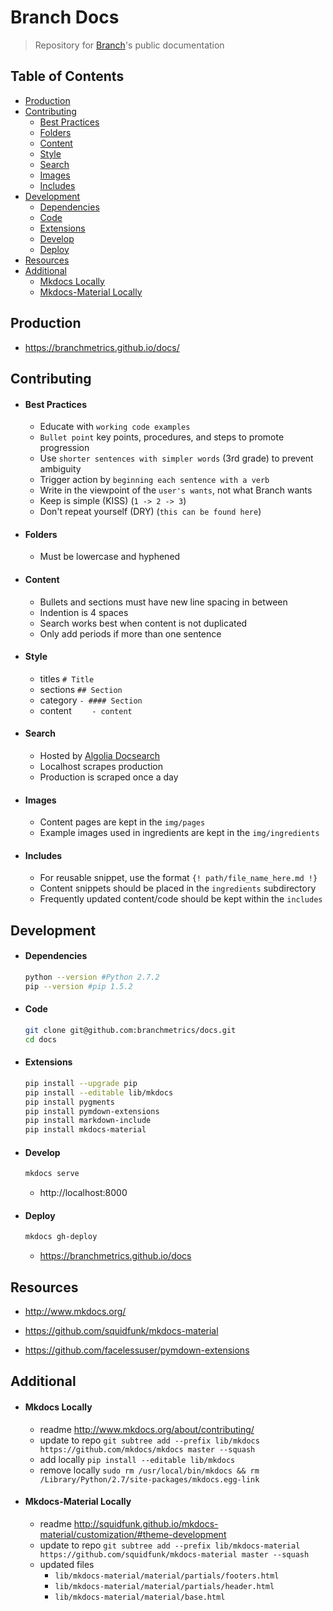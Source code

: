 # Branch Docs

> Repository for [Branch](http://branch.io/)'s public documentation

## Table of Contents

  - [Production](#production)
  - [Contributing](#contributing)
    - [Best Practices](#best-practices)
    - [Folders](#folders)
    - [Content](#content)
    - [Style](#style)
    - [Search](#search)
    - [Images](#images)
    - [Includes](#includes)
  - [Development](#development)
    - [Dependencies](#dependencies)
    - [Code](#code)
    - [Extensions](#extensions)
    - [Develop](#develop)
    - [Deploy](#deploy)
  - [Resources](#resources)
  - [Additional](#additional)
    - [Mkdocs Locally](#mkdocs-locally)
    - [Mkdocs-Material Locally](#mkdocs-material-locally)

## Production

- https://branchmetrics.github.io/docs/

## Contributing

- #### Best Practices
    - Educate with `working code examples`
    - `Bullet point` key points, procedures, and steps to promote progression
    - Use `shorter sentences with simpler words` (3rd grade) to prevent ambiguity 
    - Trigger action by `beginning each sentence with a verb`
    - Write in the viewpoint of the `user's wants`, not what Branch wants
    - Keep is simple (KISS) (`1 -> 2 -> 3`)
    - Don't repeat yourself (DRY) (`this can be found here`)

- #### Folders
    - Must be lowercase and hyphened

- #### Content
    - Bullets and sections must have new line spacing in between
    - Indention is 4 spaces
    - Search works best when content is not duplicated
    - Only add periods if more than one sentence

- #### Style
    - titles `# Title`
    - sections `## Section` 
    - category `- #### Section` 
    - content `    - content` 

- #### Search
    - Hosted by [Algolia Docsearch](https://community.algolia.com/docsearch/)
    - Localhost scrapes production
    - Production is scraped once a day

- #### Images
    - Content pages are kept in the `img/pages` 
    - Example images used in ingredients are kept in the `img/ingredients` 

- #### Includes
    - For reusable snippet, use the format `{! path/file_name_here.md !}` 
    - Content snippets should be placed in the `ingredients` subdirectory
    - Frequently updated content/code should be kept within the `includes`

## Development

- #### Dependencies

    ```bash
    python --version #Python 2.7.2
    pip --version #pip 1.5.2
    ```

- #### Code

    ```bash
    git clone git@github.com:branchmetrics/docs.git
    cd docs
    ```

- #### Extensions

    ```bash
    pip install --upgrade pip
    pip install --editable lib/mkdocs
    pip install pygments
    pip install pymdown-extensions
    pip install markdown-include
    pip install mkdocs-material
    ```

- #### Develop

    ```bash
    mkdocs serve
    ```
    - http://localhost:8000

- #### Deploy

    ```bash
    mkdocs gh-deploy
    ```
    - https://branchmetrics.github.io/docs


## Resources

- http://www.mkdocs.org/

- https://github.com/squidfunk/mkdocs-material

- https://github.com/facelessuser/pymdown-extensions


## Additional

- ####  Mkdocs Locally
    - readme http://www.mkdocs.org/about/contributing/
    - update to repo `git subtree add --prefix lib/mkdocs https://github.com/mkdocs/mkdocs master --squash`
    - add locally `pip install --editable lib/mkdocs`
    - remove locally `sudo rm /usr/local/bin/mkdocs && rm /Library/Python/2.7/site-packages/mkdocs.egg-link`

- #### Mkdocs-Material Locally
    - readme http://squidfunk.github.io/mkdocs-material/customization/#theme-development
    - update to repo `git subtree add --prefix lib/mkdocs-material https://github.com/squidfunk/mkdocs-material master --squash`
    - updated files
        - `lib/mkdocs-material/material/partials/footers.html`
        - `lib/mkdocs-material/material/partials/header.html`
        - `lib/mkdocs-material/material/base.html`
